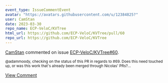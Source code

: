 ```yaml
---
event_type: IssueCommentEvent
avatar: "https://avatars.githubusercontent.com/u/12384825?"
user: CamStan
date: 2023-03-30
repo_name: ECP-VeloC/KVTree
html_url: https://github.com/ECP-VeloC/KVTree/pull/60
repo_url: https://github.com/ECP-VeloC/KVTree
---
```


<a href='https://github.com/CamStan' target='_blank'>CamStan</a> commented on issue <a href='https://github.com/ECP-VeloC/KVTree/pull/60' target='_blank'>ECP-VeloC/KVTree#60</a>.

<small>@adammoody, checking on the status of this PR in regards to #69. Does this need touched up, or was this work that's already been merged through Nicolas' PRs?...</small>

<a href='https://github.com/ECP-VeloC/KVTree/pull/60' target='_blank'>View Comment</a>